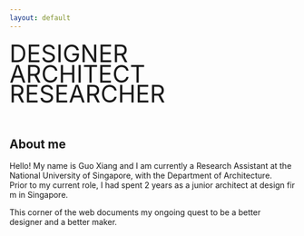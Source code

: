 ```yaml
---
layout: default
---
```

<style>
    .intro-title {
        font-size: 3em;
        margin-bottom: -3%;
    }
</style>

<div class="intro-title">DESIGNER</div>
<div class="intro-title">ARCHITECT</div>
<div class="intro-title">RESEARCHER</div>
<div class="intro-title"><br></div>


## About me

Hello! My name is Guo Xiang and I am currently a Research Assistant at the National University of Singapore, with the Department of Architecture. Prior to my current role, I had spent 2 years as a junior architect at design firm in Singapore. 

This corner of the web documents my ongoing quest to be a better designer and a better maker. 
